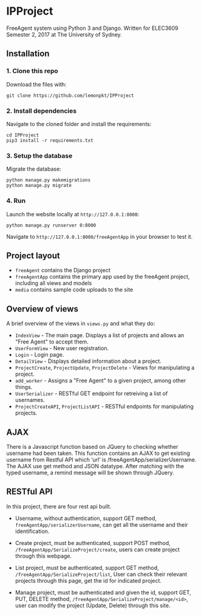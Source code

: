 # IPProject

FreeAgent system using Python 3 and Django. Written for ELEC3609 Semester 2, 2017 at The University of Sydney.

## Installation

### 1. Clone this repo

Download the files with:

```
git clone https://github.com/lemonpkt/IPProject
```

### 2. Install dependencies

Navigate to the cloned folder and install the requirements:

```
cd IPProject
pip3 install -r requirements.txt
```

### 3. Setup the database

Migrate the database:

```
python manage.py makemigrations
python manage.py migrate
```

### 4. Run

Launch the website locally at `http://127.0.0.1:8000`:

```
python manage.py runserver 0:8000
```

Navigate to `http://127.0.0.1:8000/freeAgentApp` in your browser to test it.

## Project layout

* `freeAgent` contains the Django project
* `freeAgentApp` contains the primary app used by the freeAgent project, including all views and models
* `media` contains sample code uploads to the site

## Overview of views

A brief overview of the views in `views.py` and what they do:

* `IndexView` - The main page. Displays a list of projects and allows an "Free Agent" to accept them.
* `UserFormView` - New user registration.
* `Login` - Login page.
* `DetailView` - Displays detailed information about a project.
* `ProjectCreate`, `ProjectUpdate`, `ProjectDelete` - Views for manipulating a project.
* `add_worker` - Assigns a "Free Agent" to a given project, among other things.
* `UserSerializer` - RESTful GET endpoint for retreiving a list of usernames.
* `ProjectCreateAPI`, `ProjectListAPI` - RESTful endpoints for manipulating projects.

## AJAX

There is a Javascript function based on JQuery to checking whether username had been taken. This function contains an AJAX to get existing username from Restful API which ‘url’ is /freeAgentApp/serializerUsername. The AJAX use get method and JSON datatype. After matching with the typed username, a remind message will be shown through JQuery. 

## RESTful API

In this project, there are four rest api built.

* Username, without authentication, support GET method, `freeAgentApp/serializerUsername`, can get all the username and their identification.

* Create project, must be authenticated, support POST method, `/freeAgentApp/SerializeProject/create`, users can create project through this webpage.

* List project, must be authenticated, support GET method, `/freeAgentApp/SerializeProject/list`,
User can check their relevant projects through this page, get the id for indicated project.

* Manage project, must be authenticated and given the id, support GET, PUT, DELETE method, `/freeAgentApp/SerializeProject/manage/<id>`, user can modify the project (Update, Delete) through this site.
